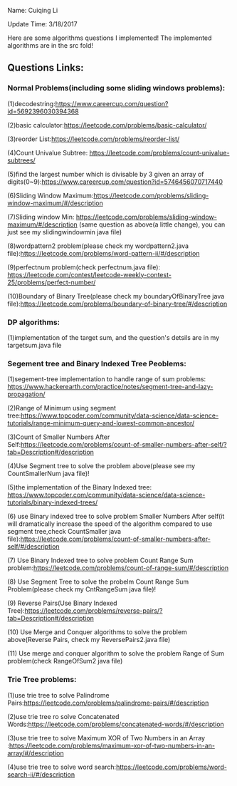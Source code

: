 Name: Cuiqing Li

Update Time: 3/18/2017

Here are some algorithms questions I implemented!
The implemented algorithms are in the src fold!

## Questions Links:

### Normal Problems(including some sliding windows problems):
(1)decodestring:https://www.careercup.com/question?id=5692396030394368

(2)basic calculator:https://leetcode.com/problems/basic-calculator/

(3)reorder List:https://leetcode.com/problems/reorder-list/

(4)Count Univalue Subtree: https://leetcode.com/problems/count-univalue-subtrees/

(5)find the largest number which is divisable by 3 given an array of digits(0~9):https://www.careercup.com/question?id=5746456070717440

(6)Sliding Window Maximum:https://leetcode.com/problems/sliding-window-maximum/#/description 

(7)Sliding window Min: https://leetcode.com/problems/sliding-window-maximum/#/description (same question as above(a little change), you can just see my slidingwindowmin java file)

(8)wordpattern2 problem(please check my wordpattern2.java file):https://leetcode.com/problems/word-pattern-ii/#/description

(9)perfectnum problem(check perfectnum.java file): https://leetcode.com/contest/leetcode-weekly-contest-25/problems/perfect-number/

(10)Boundary of Binary Tree(please check my boundaryOfBinaryTree java file):https://leetcode.com/problems/boundary-of-binary-tree/#/description

### DP algorithms:

(1)implementation of the target sum, and the question's detsils are in my targetsum.java file

### Segement tree and Binary Indexed Tree Peoblems:

(1)segement-tree implementation to handle range of sum problems: https://www.hackerearth.com/practice/notes/segment-tree-and-lazy-propagation/

(2)Range of Minimum using segment tree:https://www.topcoder.com/community/data-science/data-science-tutorials/range-minimum-query-and-lowest-common-ancestor/

(3)Count of Smaller Numbers After Self:https://leetcode.com/problems/count-of-smaller-numbers-after-self/?tab=Description#/description

(4)Use Segment tree to solve the problem above(please see my CountSmallerNum java file)!

(5)the implementation of the Binary Indexed tree: https://www.topcoder.com/community/data-science/data-science-tutorials/binary-indexed-trees/

(6) use  Binary indexed tree to solve problem Smaller Numbers After self(it will dramatically increase the speed of the algorithm compared to use segment tree,check CountSmaller java file):https://leetcode.com/problems/count-of-smaller-numbers-after-self/#/description

(7) Use Binary Indexed tree to solve problem Count Range Sum problem:https://leetcode.com/problems/count-of-range-sum/#/description

(8) Use Segment Tree to solve the probelm Count Range Sum Problem(please check my CntRangeSum java file)!

(9) Reverse Pairs(Use Binary Indexed Tree):https://leetcode.com/problems/reverse-pairs/?tab=Description#/description

(10) Use Merge and Conquer algorithms to solve the problem above(Reverse Pairs, check my ReversePairs2.java file)

(11) Use merge and conquer algorithm to solve the problem Range of Sum problem(check RangeOfSum2 java file)

### Trie Tree problems:

(1)use trie tree to solve Palindrome Pairs:https://leetcode.com/problems/palindrome-pairs/#/description 

(2)use trie tree ro solve Concatenated Words:https://leetcode.com/problems/concatenated-words/#/description

(3)use trie tree to solve Maximum XOR of Two Numbers in an Array :https://leetcode.com/problems/maximum-xor-of-two-numbers-in-an-array/#/description

(4)use trie tree to solve word search:https://leetcode.com/problems/word-search-ii/#/description
